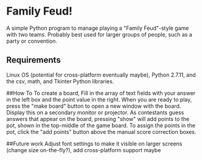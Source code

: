 # Family Feud!
A simple Python program to manage playing a "Family Feud"-style game with two teams. Probably best used for larger groups of people, such as a party or convention.

## Requirements
Linux OS (potential for cross-platform eventually maybe), Python 2.7.11, and the csv, math, and Tkinter Python libraries.

##How To
To create a board, Fill in the array of text fields with your answer in the left box and the point value in the right. When you are ready to play, press the "make board" button to open a new window with the board. Display this on a secondary monitor or projector. As contestants guess answers that appear on the board, pressing "show" will add points to the pot, shown in the top-middle of the game board. To assign the points in the pot, click the "add points" button above the manual score correction boxes.

##Future work
Adjust font settings to make it visible on larger screens (change size on-the-fly?), add cross-platform support maybe
